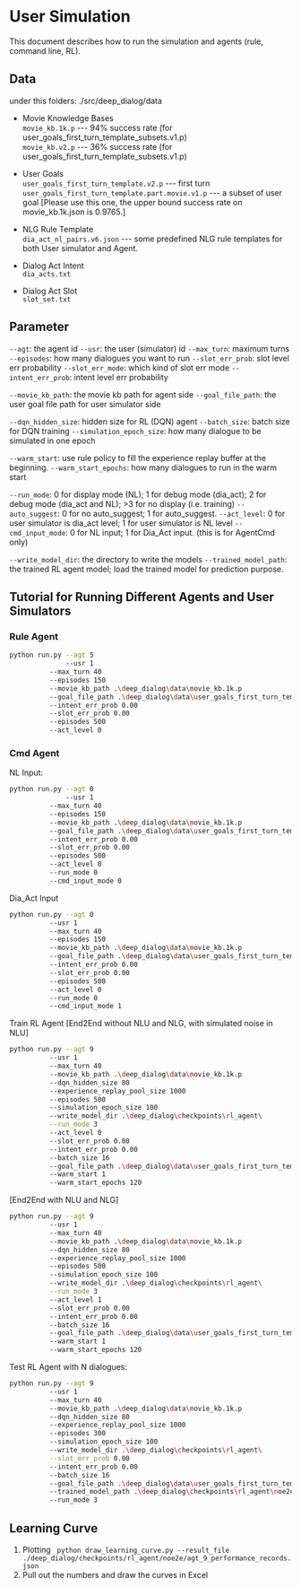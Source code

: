 # User Simulation
This document describes how to run the simulation and agents (rule, command line, RL).
## Data
under this folders: ./src/deep_dialog/data

* Movie Knowledge Bases<br/>
`movie_kb.1k.p` --- 94% success rate (for user_goals_first_turn_template_subsets.v1.p)<br/>
`movie_kb.v2.p` --- 36% success rate (for user_goals_first_turn_template_subsets.v1.p)

* User Goals<br/>
`user_goals_first_turn_template.v2.p` --- first turn<br/>
`user_goals_first_turn_template.part.movie.v1.p` --- a subset of user goal [Please use this one, the upper bound success rate on movie_kb.1k.json is 0.9765.]

* NLG Rule Template<br/>
`dia_act_nl_pairs.v6.json` --- some predefined NLG rule templates for both User simulator and Agent.

* Dialog Act Intent<br/>
`dia_acts.txt`

* Dialog Act Slot<br/>
`slot_set.txt`

## Parameter

`--agt`: the agent id
`--usr`: the user (simulator) id
`--max_turn`: maximum turns
`--episodes`: how many dialogues you want to run
`--slot_err_prob`: slot level err probability
`--slot_err_mode`: which kind of slot err mode
`--intent_err_prob`: intent level err probability

`--movie_kb_path`: the movie kb path for agent side
`--goal_file_path`: the user goal file path for user simulator side

`--dqn_hidden_size`: hidden size for RL (DQN) agent
`--batch_size`: batch size for DQN training
`--simulation_epoch_size`: how many dialogue to be simulated in one epoch

`--warm_start`: use rule policy to fill the experience replay buffer at the beginning.
`--warm_start_epochs`: how many dialogues to run in the warm start

`--run_mode`: 0 for display mode (NL); 1 for debug mode (dia_act); 2 for debug mode (dia_act and NL); >3 for no display (i.e. training)
`--auto_suggest`: 0 for no auto_suggest; 1 for auto_suggest.
`--act_level`: 0 for user simulator is dia_act level; 1 for user simulator is NL level
`--cmd_input_mode`: 0 for NL input; 1 for Dia_Act input. (this is for AgentCmd only)

`--write_model_dir`: the directory to write the models
`--trained_model_path`: the trained RL agent model; load the trained model for prediction purpose.


## Tutorial for Running Different Agents and User Simulators

### Rule Agent
```sh
python run.py --agt 5 
              --usr 1
	      --max_turn 40
	      --episodes 150
	      --movie_kb_path .\deep_dialog\data\movie_kb.1k.p
	      --goal_file_path .\deep_dialog\data\user_goals_first_turn_template.part.movie.v1.p
	      --intent_err_prob 0.00
	      --slot_err_prob 0.00
	      --episodes 500
	      --act_level 0
```

### Cmd Agent
NL Input:
```sh
python run.py --agt 0
              --usr 1
	      --max_turn 40
	      --episodes 150
	      --movie_kb_path .\deep_dialog\data\movie_kb.1k.p
	      --goal_file_path .\deep_dialog\data\user_goals_first_turn_template.part.movie.v1.p
	      --intent_err_prob 0.00
	      --slot_err_prob 0.00
	      --episodes 500
	      --act_level 0
	      --run_mode 0
	      --cmd_input_mode 0
```
Dia_Act Input
```sh
python run.py --agt 0
	      --usr 1
	      --max_turn 40
	      --episodes 150
	      --movie_kb_path .\deep_dialog\data\movie_kb.1k.p 
	      --goal_file_path .\deep_dialog\data\user_goals_first_turn_template.part.movie.v1.p
	      --intent_err_prob 0.00
	      --slot_err_prob 0.00
	      --episodes 500
	      --act_level 0
	      --run_mode 0
	      --cmd_input_mode 1
```
Train RL Agent
[End2End without NLU and NLG, with simulated noise in NLU]
```sh
python run.py --agt 9
	      --usr 1
	      --max_turn 40
	      --movie_kb_path .\deep_dialog\data\movie_kb.1k.p
	      --dqn_hidden_size 80
	      --experience_replay_pool_size 1000
	      --episodes 500
	      --simulation_epoch_size 100
	      --write_model_dir .\deep_dialog\checkpoints\rl_agent\
	      --run_mode 3
	      --act_level 0
	      --slot_err_prob 0.00
	      --intent_err_prob 0.00
	      --batch_size 16
	      --goal_file_path .\deep_dialog\data\user_goals_first_turn_template.part.movie.v1.p
	      --warm_start 1
	      --warm_start_epochs 120
```
[End2End with NLU and NLG]
```sh
python run.py --agt 9
	      --usr 1
	      --max_turn 40
	      --movie_kb_path .\deep_dialog\data\movie_kb.1k.p
	      --dqn_hidden_size 80
	      --experience_replay_pool_size 1000
	      --episodes 500
	      --simulation_epoch_size 100
	      --write_model_dir .\deep_dialog\checkpoints\rl_agent\
	      --run_mode 3
	      --act_level 1
	      --slot_err_prob 0.00
	      --intent_err_prob 0.00
	      --batch_size 16
	      --goal_file_path .\deep_dialog\data\user_goals_first_turn_template.part.movie.v1.p
	      --warm_start 1
	      --warm_start_epochs 120
```
Test RL Agent with N dialogues:
```sh
python run.py --agt 9
	      --usr 1
	      --max_turn 40
	      --movie_kb_path .\deep_dialog\data\movie_kb.1k.p
	      --dqn_hidden_size 80
	      --experience_replay_pool_size 1000
	      --episodes 300 
	      --simulation_epoch_size 100
	      --write_model_dir .\deep_dialog\checkpoints\rl_agent\
	      --slot_err_prob 0.00
	      --intent_err_prob 0.00
	      --batch_size 16
	      --goal_file_path .\deep_dialog\data\user_goals_first_turn_template.part.movie.v1.p
	      --trained_model_path .\deep_dialog\checkpoints\rl_agent\noe2e\agt_9_400_420_0.90000.p
	      --run_mode 3
```

## Learning Curve
1. Plotting
``` python draw_learning_curve.py --result_file ./deep_dialog/checkpoints/rl_agent/noe2e/agt_9_performance_records.json```
2. Pull out the numbers and draw the curves in Excel
